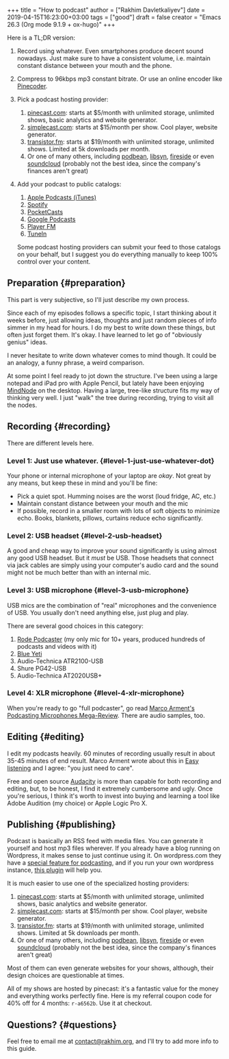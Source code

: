 +++
title = "How to podcast"
author = ["Rakhim Davletkaliyev"]
date = 2019-04-15T16:23:00+03:00
tags = ["good"]
draft = false
creator = "Emacs 26.3 (Org mode 9.1.9 + ox-hugo)"
+++

Here is a TL;DR version:

1.  Record using whatever. Even smartphones produce decent sound nowadays. Just make sure to have a consistent volume, i.e. maintain constant distance between your mouth and the phone.
2.  Compress to 96kbps mp3 constant bitrate. Or use an online encoder like [Pinecoder](https://pinecoder.pinecast.com/).
3.  Pick a podcast hosting provider:
    1.  [pinecast.com](https://pinecast.com): starts at $5/month with unlimited storage, unlimited shows, basic analytics and website generator.
    2.  [simplecast.com](https://simplecast.com/): starts at $15/month per show. Cool player, website generator.
    3.  [transistor.fm](https://transistor.fm/): starts at $19/month with unlimited storage, unlimited shows. Limited at 5k downloads per month.
    4.  Or one of many others, including [podbean](https://www.podbean.com/), [libsyn](https://www.libsyn.com/), [fireside](https://fireside.fm/) or even [soundcloud](https://soundcloud.com/for/podcasting) (probably not the best idea, since the company's finances aren't great)
4.  Add your podcast to public catalogs:

    1.  [Apple Podcasts (iTunes)](https://podcastsconnect.apple.com/)
    2.  [Spotify](https://podcasters.spotify.com/)
    3.  [PocketCasts](https://pocketcasts.com/submit)
    4.  [Google Podcasts](https://play.google.com/music/podcasts/portal/)
    5.  [Player FM](https://player.fm/importer/feed)
    6.  [TuneIn](https://help.tunein.com/contact/add-podcast-S19TR3Sdf)

    Some podcast hosting providers can submit your feed to those catalogs on your behalf, but I suggest you do everything manually to keep 100% control over your content.


## Preparation {#preparation}

This part is very subjective, so I'll just describe my own process.

Since each of my episodes follows a specific topic, I start thinking about it weeks before, just allowing ideas, thoughts and just random pieces of info simmer in my head for hours. I do my best to write down these things, but often just forget them. It's okay. I have learned to let go of "obviously genius" ideas.

I never hesitate to write down whatever comes to mind though. It could be an analogy, a funny phrase, a weird comparison.

At some point I feel ready to jot down the structure. I've been using a large notepad and iPad pro with Apple Pencil, but lately have been enjoying [MindNode](https://mindnode.com/) on the desktop. Having a large, tree-like structure fits my way of thinking very well. I just "walk" the tree during recording, trying to visit all the nodes.


## Recording {#recording}

There are different levels here.


### Level 1: Just use whatever. {#level-1-just-use-whatever-dot}

Your phone or internal microphone of your laptop are _okay_. Not great by any means, but keep these in mind and you'll be fine:

-   Pick a quiet spot. Humming noises are the worst (loud fridge, AC, etc.)
-   Maintain constant distance between your mouth and the mic
-   If possible, record in a smaller room with lots of soft objects to minimize echo. Books, blankets, pillows, curtains reduce echo significantly.


### Level 2: USB headset {#level-2-usb-headset}

A good and cheap way to improve your sound significantly is using almost any good USB headset. But it _must_ be USB. Those headsets that connect via jack cables are simply using your computer's audio card and the sound might not be much better than with an internal mic.


### Level 3: USB microphone {#level-3-usb-microphone}

USB mics are the combination of "real" microphones and the convenience of USB. You usually don't need anything else, just plug and play.

There are several good choices in this category:

1.  [Rode Podcaster](http://www.rode.com/microphones/podcaster) (my only mic for 10+ years, produced hundreds of podcasts and videos with it)
2.  [Blue Yeti](https://www.bluedesigns.com/products/yeti/)
3.  Audio-Technica ATR2100-USB
4.  Shure PG42-USB
5.  Audio-Technica AT2020USB+


### Level 4: XLR microphone {#level-4-xlr-microphone}

When you're ready to go "full podcaster", go read [Marco Arment's Podcasting Microphones Mega-Review](https://marco.org/podcasting-microphones). There are audio samples, too.


## Editing {#editing}

I edit my podcasts heavily. 60 minutes of recording usually result in about 35-45 minutes of end result. Marco Arment wrote about this in [Easy listening](https://marco.org/2014/11/29/easy-listening) and I agree: "you just need to care".

Free and open source [Audacity](https://www.audacityteam.org/download/) is more than capable for both recording and editing, but, to be honest, I find it extremely cumbersome and ugly. Once you're serious, I think it's worth to invest into buying and learning a tool like Adobe Audition (my choice) or Apple Logic Pro X.


## Publishing {#publishing}

Podcast is basically an RSS feed with media files. You can generate it yourself and host mp3 files wherever. If you already have a blog running on Wordpress, it makes sense to just continue using it. On wordpress.com they have a [special feature for podcasting](https://en.support.wordpress.com/audio/podcasting/), and if you run your own wordpress instance, [this plugin](https://wordpress.org/plugins/seriously-simple-podcasting/) will help you.

It is much easier to use one of the specialized hosting providers:

1.  [pinecast.com](https://pinecast.com): starts at $5/month with unlimited storage, unlimited shows, basic analytics and website generator.
2.  [simplecast.com](https://simplecast.com/): starts at $15/month per show. Cool player, website generator.
3.  [transistor.fm](https://transistor.fm/): starts at $19/month with unlimited storage, unlimited shows. Limited at 5k downloads per month.
4.  Or one of many others, including [podbean](https://www.podbean.com/), [libsyn](https://www.libsyn.com/), [fireside](https://fireside.fm/) or even [soundcloud](https://soundcloud.com/for/podcasting) (probably not the best idea, since the company's finances aren't great)

Most of them can even generate websites for your shows, although, their design choices are questionable at times.

All of my shows are hosted by pinecast: it's a fantastic value for the money and everything works perfectly fine. Here is my referral coupon code for 40% off for 4 months: `r-a6562b`. Use it at checkout.


## Questions? {#questions}

Feel free to email me at contact@rakhim.org, and I'll try to add more info to this guide.
